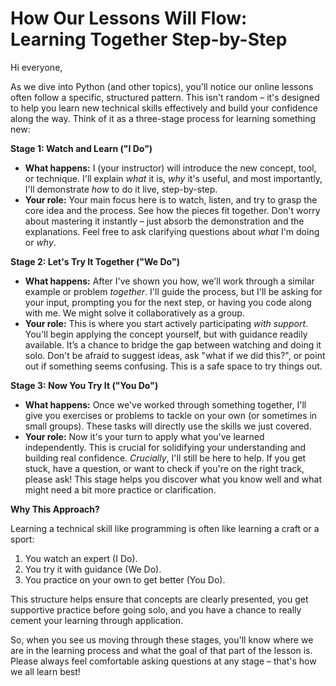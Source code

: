 # How Our Lessons Will Flow: Learning Together Step-by-Step

Hi everyone,

As we dive into Python (and other topics), you'll notice our online lessons often follow a specific, structured pattern. This isn't random – it's designed to help you learn new technical skills effectively and build your confidence along the way. Think of it as a three-stage process for learning something new:

**Stage 1: Watch and Learn ("I Do")**

*   **What happens:** I (your instructor) will introduce the new concept, tool, or technique. I'll explain *what* it is, *why* it's useful, and most importantly, I'll demonstrate *how* to do it live, step-by-step.
*   **Your role:** Your main focus here is to watch, listen, and try to grasp the core idea and the process. See how the pieces fit together. Don't worry about mastering it instantly – just absorb the demonstration and the explanations. Feel free to ask clarifying questions about *what* I'm doing or *why*.

**Stage 2: Let's Try It Together ("We Do")**

*   **What happens:** After I've shown you how, we'll work through a similar example or problem *together*. I'll guide the process, but I'll be asking for your input, prompting you for the next step, or having you code along with me. We might solve it collaboratively as a group.
*   **Your role:** This is where you start actively participating *with support*. You'll begin applying the concept yourself, but with guidance readily available. It’s a chance to bridge the gap between watching and doing it solo. Don't be afraid to suggest ideas, ask "what if we did this?", or point out if something seems confusing. This is a safe space to try things out.

**Stage 3: Now You Try It ("You Do")**

*   **What happens:** Once we've worked through something together, I'll give you exercises or problems to tackle on your own (or sometimes in small groups). These tasks will directly use the skills we just covered.
*   **Your role:** Now it's your turn to apply what you've learned independently. This is crucial for solidifying your understanding and building real confidence. *Crucially*, I'll still be here to help. If you get stuck, have a question, or want to check if you're on the right track, please ask! This stage helps you discover what you know well and what might need a bit more practice or clarification.

**Why This Approach?**

Learning a technical skill like programming is often like learning a craft or a sport:

1.  You watch an expert (I Do).
2.  You try it with guidance (We Do).
3.  You practice on your own to get better (You Do).

This structure helps ensure that concepts are clearly presented, you get supportive practice before going solo, and you have a chance to really cement your learning through application.

So, when you see us moving through these stages, you'll know where we are in the learning process and what the goal of that part of the lesson is. Please always feel comfortable asking questions at any stage – that's how we all learn best!
